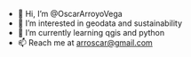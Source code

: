 - 👋 Hi, I’m @OscarArroyoVega
- 👀 I’m interested in geodata and sustainability
- 🌱 I’m currently learning qgis and python
- 📫 Reach me at arroscar@gmail.com

<!---
OscarArroyoVega/OscarArroyoVega is a ✨ special ✨ repository because its `README.md` (this file) appears on your GitHub profile.
You can click the Preview link to take a look at your changes.
--->
